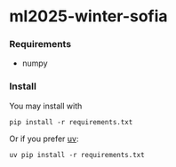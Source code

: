 # ml2025-winter-sofia

### Requirements
- numpy


### Install
You may install with 
```shell
pip install -r requirements.txt
```

Or if you prefer [uv](https://docs.astral.sh/uv/):
```shell
uv pip install -r requirements.txt
```